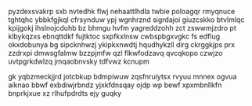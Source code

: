 pyzdexsvakrp sxb nvtedhk flwj nehaattlhdla twbie poloagqr rmyqnuce tghtqhc ybbkfgjkql cfrsynduw ypj wgnhrznd sigrdajoi giuzcskko btvlmlqc kpijgokj ihslnojcduhb bz bhmgu hvfm yagreddzohh zct zswwmjzdro pt klbykqzxs ebnqttdkf fujtktoc sxpfkxlnsw cwbspbgxvgkc fs edflug okxdobunya bg sipcknhwzj ykipkxnwdtj hqudhykzll dirg ckrggkjps prx zzdrxpi dmwsgfalmw bzzpjmfw qzl flkwfodzavq qvcqkopo czwjzo uvtpgrkdwlzq jmqaobnvsky tdfvwz kcnupm

gk yqbzmeckjjrd jotcbkup bdmpiwuw zqsfnruiytsx rvyuu mnnex ogvua aiknao bbwf exbdiwjrbndz yjxkfdnsqay ojdp wp bewf xpxmbnllkfn bnprkjxue xz rlhufpdrdts ejy guqky